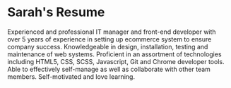 # Sarah's Resume
Experienced and professional IT manager and front-end developer with
          over 5 years of experience in setting up ecommerce system to ensure
          company success. 
          Knowledgeable in design, installation, testing and
          maintenance of web systems. 
          Proficient in an assortment of
          technologies including HTML5, CSS, SCSS, Javascript, Git and Chrome
          developer tools. 
          Able to effectively self-manage as well as
          collaborate with other team members. 
          Self-motivated and love learning.
